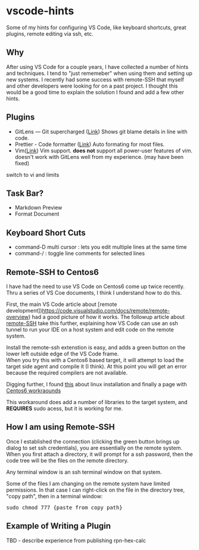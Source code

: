 # vscode-hints
Some of my hints for configuring VS Code, like keyboard shortcuts, great plugins, remote editing via ssh, etc.

## Why

After using VS Code for a couple years, I have collected a number of hints and techniques.  I tend to "just rememeber" when using them and setting up new systems.  I recently had some success with remote-SSH that myself and other developers were looking for on a past project.  I thought this would be a good time to explain the solution I found and add a few other hints.

## Plugins


- GitLens — Git supercharged ([Link](https://marketplace.visualstudio.com/items?itemName=eamodio.gitlens))
Shows git blame details in line with code.
- Prettier - Code formatter ([Link](https://marketplace.visualstudio.com/items?itemName=esbenp.prettier-vscode))
Auto formating for most files.
- Vim([Link](https://marketplace.visualstudio.com/items?itemName=vscodevim.vim)) Vim support. **does not** support all power-user features of vim.  doesn't work with GitLens well from my experience. (may have been fixed)


switch to vi and limits

## Task Bar?
- Markdown Preview
- Format Document

## Keyboard Short Cuts
- command-D multi cursor : lets you edit multiple lines at the same time
- command-/ : toggle line comments for selected lines

## Remote-SSH to Centos6

I have had the need to use VS Code on Centos6 come up twice recently.  Thru a series of VS Coe documents, I think I understand how to do this.

First, the main VS Code article about [remote development])https://code.visualstudio.com/docs/remote/remote-overview) had a good picture of how it works.  The followup article about [remote-SSH](https://code.visualstudio.com/docs/remote/ssh) take this further, explaining how VS Code can use an ssh tunnel to run your IDE on a host system and edit code on the remote system.

Install the remote-ssh extenstion is easy, and adds a green button on the lower left outside edge of the VS Code frame.  
When you try this with a Centos6 based target, it will attempt to load the target side agent and compile it (I think).  At this point you will get an error because the required compilers are not available.

Digging further, I found [this](https://code.visualstudio.com/docs/remote/linux) about linux installation and finally a
page with [Centos6 workraounds](https://code.visualstudio.com/docs/remote/linux#_updating-glibc-and-libstdc-on-rhel-centos-6)

This workaround does add a number of libraries to the target system, and **REQUIRES** sudo acess, but it is working for me.

## How I am using Remote-SSH

Once I established the connection (clicking the green button brings up dialog to set ssh credentials), you are essentially on the remote system.  When you first attach a directory, it will prompt for a ssh password, then the code tree will be the files on the remote directory.  

Any terminal window is an ssh terminal window on that system.

Some of the files I am changing on the remote system have limited permissions.  In that case I can right-click on the file in the directory tree, "copy path", then in a terminal window:

<pre>
sudo chmod 777 {paste from copy path}
</pre>


## Example of Writing a Plugin

TBD - describe experience from publishing rpn-hex-calc


